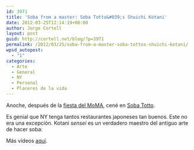 ```yaml
---
id: 3971
title: 'Soba from a master: Soba Totto&#039;s Shuichi Kotani'
date: 2012-03-25T12:14:19+00:00
author: Jorge Cortell
layout: post
guid: http://cortell.net/blog/?p=3971
permalink: /2012/03/25/soba-from-a-master-soba-tottos-shuichi-kotani/
wpsd_autopost:
  - "1"
categories:
  - Arte
  - General
  - NY
  - Personal
  - Placeres de la vida
---
```

Anoche, después de la <a title="http://cortell.net/blog/es/2012/03/the-moma-members-night-party-and-the-economy-of-access-as-identity/" href="http://cortell.net/blog/es/2012/03/the-moma-members-night-party-and-the-economy-of-access-as-identity/" target="_blank">fiesta del MoMA</a>, cené en <a title="http://worldwide-soba.com/" href="http://worldwide-soba.com/" target="_blank">Soba Totto</a>.

Es genial que NY tenga tantos restaurantes japoneses tan buenos. Este no era una excepción. Kotani _sensei_ es un verdadero maestro del antiguo arte de hacer soba:</p> 

Más vídeos <a title="http://worldwide-soba.com/movie/movie_1" href="http://worldwide-soba.com/movie/movie_1" target="_blank">aquí</a>.